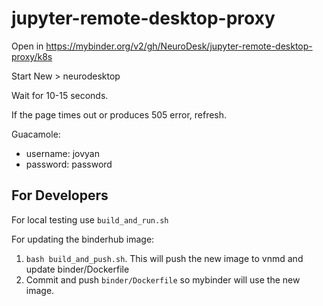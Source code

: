 # jupyter-remote-desktop-proxy

Open in
https://mybinder.org/v2/gh/NeuroDesk/jupyter-remote-desktop-proxy/k8s

Start New > neurodesktop

Wait for 10-15 seconds.

If the page times out or produces 505 error, refresh.

Guacamole:

- username: jovyan
- password: password


## For Developers
For local testing use `build_and_run.sh`

For updating the binderhub image:
1. `bash build_and_push.sh`. This will push the new image to vnmd and update binder/Dockerfile
2. Commit and push `binder/Dockerfile` so mybinder will use the new image.
